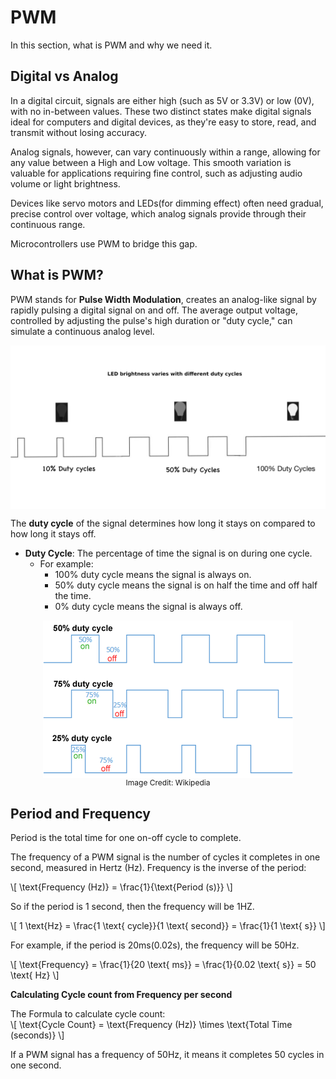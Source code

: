 
# PWM

In this section, what is PWM and why we need it.

## Digital vs Analog
In a digital circuit, signals are either high (such as 5V or 3.3V) or low (0V), with no in-between values. These two distinct states make digital signals ideal for computers and digital devices, as they're easy to store, read, and transmit without losing accuracy.   

Analog signals, however, can vary continuously within a range, allowing for any value between a High and Low voltage.  This smooth variation is valuable for applications requiring fine control, such as adjusting audio volume or light brightness.

Devices like servo motors and LEDs(for dimming effect) often need gradual, precise control over voltage, which analog signals provide through their continuous range.

Microcontrollers use PWM to bridge this gap.

## What is PWM?
PWM stands for **Pulse Width Modulation**, creates an analog-like signal by rapidly pulsing a digital signal on and off. The average output voltage, controlled by adjusting the pulse's high duration or "duty cycle," can simulate a continuous analog level. 
 
 <img style="display: block; margin: auto;" alt="pico2" src="./assets/led-pwm.jpg" />


The **duty cycle** of the signal determines how long it stays on compared to how long it stays off. 

- **Duty Cycle**: 
The percentage of time the signal is on during one cycle. 
  - For example:
    - 100% duty cycle means the signal is always on.
    - 50% duty cycle means the signal is on half the time and off half the time.
    - 0% duty cycle means the signal is always off.
<img style="display: block; margin: auto;" alt="pico2" src="../images/pwm-duty-cycle.png" />
<span style="text-align: center;display: block; margin: auto;  font-size: 12px;">Image Credit: Wikipedia</span>

## Period and Frequency
Period is the total time for one on-off cycle to complete. 

The frequency of a PWM signal is the number of cycles it completes in one second, measured in Hertz (Hz).  Frequency is the inverse of the period:

\\[
\text{Frequency (Hz)} = \\frac{1}{\text{Period (s)}}
\\]

So if the period is 1 second, then the frequency will be 1HZ.

\\[
1 \text{Hz} = \\frac{1 \text{ cycle}}{1 \text{ second}} = \\frac{1}{1 \text{ s}}
\\]

For example, if the period is 20ms(0.02s), the frequency will be 50Hz.

\\[
\text{Frequency} = \\frac{1}{20 \text{ ms}} = \\frac{1}{0.02 \text{ s}} = 50 \text{ Hz}
\\]



**Calculating Cycle count from Frequency per second**

The Formula to calculate cycle count:  
\\[
\text{Cycle Count} = \text{Frequency (Hz)} \\times \text{Total Time (seconds)}
\\]

If a PWM signal has a frequency of 50Hz, it means it completes 50 cycles in one second.
